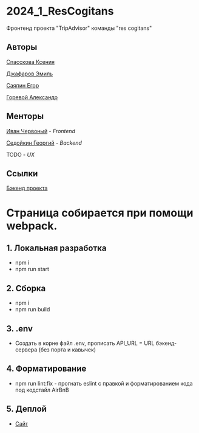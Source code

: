 # 2024_1_ResCogitans
Фронтенд проекта "TripAdvisor" команды "res cogitans"

## Авторы

[Спасскова Ксения](https://github.com/sp20ks)

[Джафаров Эмиль](https://github.com/MrDzhofik)

[Саяпин Егор](https://github.com/exg0rd)

[Горевой Александр](https://github.com/AlGrItm/)

## Менторы

[Иван Червоный](https://github.com/mzingwrld) - _Frontend_

[Седойкин Георгий](https://github.com/GeorgiyX) - _Backend_

TODO - _UX_

## Ссылки
[Бэкенд проекта](https://github.com/go-park-mail-ru/2024_1_ResCogitans)

# Страница собирается при помощи webpack.

## 1. Локальная разработка
* npm i
* npm run start

## 2. Сборка
* npm i
* npm run build

## 3. .env
* Создать в корне файл .env, прописать API_URL = URL бэкенд-сервера (без порта и кавычек)

## 4. Форматирование 
* npm run lint:fix - прогнать eslint с правкой и форматированием кода под кодстайл AirBnB

## 5. Деплой
* [Сайт](http://jantugan.ru) 
